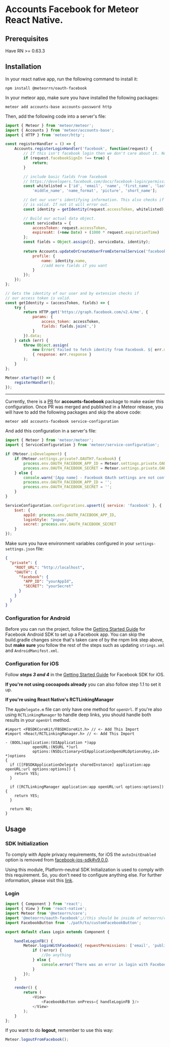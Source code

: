 # Accounts Facebook for Meteor React Native.

## Prerequisites

Have RN >= 0.63.3

## Installation

In your react native app, run the following command to install it:

```shell
npm install @meteorrn/oauth-facebook
```

In your meteor app, make sure you have installed the following packages:

```
meteor add accounts-base accounts-password http
```

Then, add the following code into a server's file:

```js
import { Meteor } from 'meteor/meteor';
import { Accounts } from 'meteor/accounts-base';
import { HTTP } from 'meteor/http';

const registerHandler = () => {
    Accounts.registerLoginHandler('facebook', function(request) {
        // If this isn't facebook login then we don't care about it. No need to proceed.
        if (request.facebookSignIn !== true) {
            return;
        }

        // include basic fields from facebook
        // https://developers.facebook.com/docs/facebook-login/permissions/
        const whitelisted = ['id', 'email', 'name', 'first_name', 'last_name',
            'middle_name', 'name_format', 'picture', 'short_name'];

        // Get our user's identifying information. This also checks if the accessToken
        // is valid. If not it will error out.
        const identity = getIdentity(request.accessToken, whitelisted);

        // Build our actual data object.
        const serviceData = {
            accessToken: request.accessToken,
            expiresAt: (+new Date) + (1000 * request.expirationTime)
        };
        const fields = Object.assign({}, serviceData, identity);
		
        return Accounts.updateOrCreateUserFromExternalService('facebook', { ...fields }, {
            profile: {
                name: identity.name,
                //add more fields if you want
            }
        });
    });
};

// Gets the identity of our user and by extension checks if
// our access token is valid.
const getIdentity = (accessToken, fields) => {
    try {
        return HTTP.get('https://graph.facebook.com/v2.4/me', {
            params: {
                access_token: accessToken,
                fields: fields.join(',')
            }
        }).data;
    } catch (err) {
        throw Object.assign(
            new Error(`Failed to fetch identity from Facebook. ${ err.message }`),
            { response: err.response }
        );
    }
};

Meteor.startup(() => {
    registerHandler();
});

```

____

Currently, there is a [PR](https://github.com/meteor/meteor/pull/11603) for **accounts-facebook** package to make easier
this configuration. Once PR was merged and
published in a Meteor release, you will have to add the following packages and skip the above code:

```shell
meteor add accounts-facebook service-configuration
```

And add this configuration in a server's file:

```js
import { Meteor } from 'meteor/meteor';
import { ServiceConfiguration } from 'meteor/service-configuration';

if (Meteor.isDevelopment) {
    if (Meteor.settings.private?.OAUTH?.facebook) {
        process.env.OAUTH_FACEBOOK_APP_ID = Meteor.settings.private.OAUTH.facebook.APP_ID;
        process.env.OAUTH_FACEBOOK_SECRET = Meteor.settings.private.OAUTH.facebook.SECRET;
    } else {
        console.warn('[App name] - Facebook OAuth settings are not configured.');
        process.env.OAUTH_FACEBOOK_APP_ID = '';
        process.env.OAUTH_FACEBOOK_SECRET = '';
    }
}

ServiceConfiguration.configurations.upsert({ service: 'facebook' }, {
    $set: {
        appId: process.env.OAUTH_FACEBOOK_APP_ID,
        loginStyle: "popup",
        secret: process.env.OAUTH_FACEBOOK_SECRET
    }
});
```

Make sure you have environment variables configured in your `settings-settings.json` file:

```json
{
  "private": {
    "ROOT_URL": "http://localhost",
    "OAUTH": {
      "facebook": {
        "APP_ID": "yourAppId",
        "SECRET": "yourSecret"
      }
    }
  }
}
```


### Configuration for Android

Before you can run the project, follow
the [Getting Started Guide](https://developers.facebook.com/docs/android/getting-started/) for Facebook Android SDK to
set up a Facebook app. You can skip the build.gradle changes since that's taken care of by the rnpm link step above,
but **make sure** you follow the rest of the steps such as updating `strings.xml` and `AndroidManifest.xml`.

### Configuration for iOS

Follow ***steps 3 and 4*** in the [Getting Started Guide](https://developers.facebook.com/docs/ios/use-cocoapods) for
Facebook SDK for iOS.

**If you're not using cocoapods already** you can also follow step 1.1 to set it up.

**If you're using React Native's RCTLinkingManager**

The `AppDelegate.m` file can only have one method for `openUrl`. If you're also using `RCTLinkingManager` to handle deep
links, you should handle both results in your `openUrl` method.

```objetive-c
#import <FBSDKCoreKit/FBSDKCoreKit.h> // <- Add This Import
#import <React/RCTLinkingManager.h> // <- Add This Import

- (BOOL)application:(UIApplication *)app
            openURL:(NSURL *)url
            options:(NSDictionary<UIApplicationOpenURLOptionsKey,id> *)options
{
  if ([[FBSDKApplicationDelegate sharedInstance] application:app openURL:url options:options]) {
    return YES;
  }

  if ([RCTLinkingManager application:app openURL:url options:options]) {
    return YES;
  }

  return NO;
}
```

## Usage

### SDK Initialization

To comply with Apple privacy requirements, for iOS the `autoInitEnabled` option is removed
from [facebook-ios-sdk#v9.0.0](https://github.com/facebook/facebook-ios-sdk/blob/master/CHANGELOG.md#900).

Using this module, Platform-neutral SDK Initialization is used to comply with this requirement. So, you don't need to
configure anything else. For further information, please visit this [link](https://github.com/thebergamo/react-native-fbsdk-next#sdk-initialization).

### Login

```js
import { Component } from 'react';
import { View } from 'react-native';
import Meteor from '@meteorrn/core';
import '@meteorrn/oauth-facebook';//this should be inside of meteorrn/core package (PR is needed).
import FacebookButton from './path/to/customFacebookButton';

export default class Login extends Component {

    handleLoginFB() {
        Meteor.loginWithFacebook({ requestPermissions: ['email', 'public_profile'] }, (error) => {
            if (!error) {
                //Do anything
            } else {
                console.error('There was an error in login with Facebook: ', error);
            }
        });
    }

    render() {
        return (
            <View>
                <FacebookButton onPress={ handleLoginFB }/>
            </View>
        );
    }
};
```

If you want to do **logout**, remember to use this way:

```js
Meteor.logoutFromFacebook();
```
